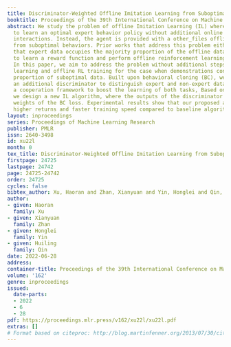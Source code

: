 ```yaml
---
title: Discriminator-Weighted Offline Imitation Learning from Suboptimal Demonstrations
booktitle: Proceedings of the 39th International Conference on Machine Learning
abstract: We study the problem of offline Imitation Learning (IL) where an agent aims
  to learn an optimal expert behavior policy without additional online environment
  interactions. Instead, the agent is provided with a other_files offline dataset
  from suboptimal behaviors. Prior works that address this problem either require
  that expert data occupies the majority proportion of the offline dataset, or need
  to learn a reward function and perform offline reinforcement learning (RL) afterwards.
  In this paper, we aim to address the problem without additional steps of reward
  learning and offline RL training for the case when demonstrations contain a large
  proportion of suboptimal data. Built upon behavioral cloning (BC), we introduce
  an additional discriminator to distinguish expert and non-expert data. We propose
  a cooperation framework to boost the learning of both tasks, Based on this framework,
  we design a new IL algorithm, where the outputs of the discriminator serve as the
  weights of the BC loss. Experimental results show that our proposed algorithm achieves
  higher returns and faster training speed compared to baseline algorithms.
layout: inproceedings
series: Proceedings of Machine Learning Research
publisher: PMLR
issn: 2640-3498
id: xu22l
month: 0
tex_title: Discriminator-Weighted Offline Imitation Learning from Suboptimal Demonstrations
firstpage: 24725
lastpage: 24742
page: 24725-24742
order: 24725
cycles: false
bibtex_author: Xu, Haoran and Zhan, Xianyuan and Yin, Honglei and Qin, Huiling
author:
- given: Haoran
  family: Xu
- given: Xianyuan
  family: Zhan
- given: Honglei
  family: Yin
- given: Huiling
  family: Qin
date: 2022-06-28
address:
container-title: Proceedings of the 39th International Conference on Machine Learning
volume: '162'
genre: inproceedings
issued:
  date-parts:
  - 2022
  - 6
  - 28
pdf: https://proceedings.mlr.press/v162/xu22l/xu22l.pdf
extras: []
# Format based on citeproc: http://blog.martinfenner.org/2013/07/30/citeproc-yaml-for-bibliographies/
---
```

